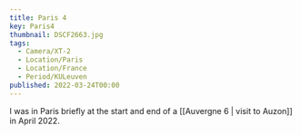 ```yaml
---
title: Paris 4
key: Paris4
thumbnail: DSCF2663.jpg
tags:
  - Camera/XT-2
  - Location/Paris
  - Location/France
  - Period/KULeuven
published: 2022-03-24T00:00
---
```

I was in Paris briefly at the start and end of a [[Auvergne 6 | visit to Auzon]] in April 2022.
